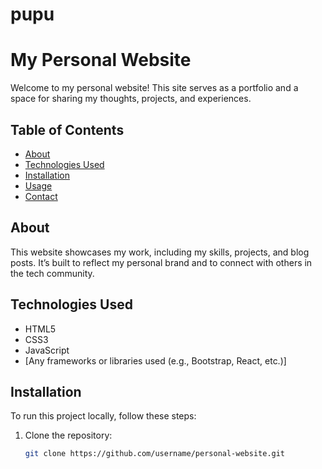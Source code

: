 # pupu
# My Personal Website

Welcome to my personal website! This site serves as a portfolio and a space for sharing my thoughts, projects, and experiences.

## Table of Contents

- [About](#about)
- [Technologies Used](#technologies-used)
- [Installation](#installation)
- [Usage](#usage)
- [Contact](#contact)

## About

This website showcases my work, including my skills, projects, and blog posts. It’s built to reflect my personal brand and to connect with others in the tech community.

## Technologies Used

- HTML5
- CSS3
- JavaScript
- [Any frameworks or libraries used (e.g., Bootstrap, React, etc.)]

## Installation

To run this project locally, follow these steps:

1. Clone the repository:
   ```bash
   git clone https://github.com/username/personal-website.git

